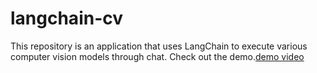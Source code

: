 # langchain-cv

This repository is an application that uses LangChain to execute various computer vision models through chat. Check out the demo.[demo video](https://www.youtube.com/watch?v=NcU5xeHIGUE)

